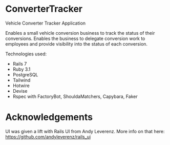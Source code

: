 # ConverterTracker
Vehicle Converter Tracker Application

Enables a small vehicle conversion business to track the status of their conversions. Enables the business to delegate conversion work to employees and provide visibility into the status of each conversion.

Technologies used:
- Rails 7
- Ruby 3.1
- PostgreSQL
- Tailwind
- Hotwire
- Devise
- Rspec with FactoryBot, ShouldaMatchers, Capybara, Faker

 # Acknowledgements
UI was given a lift with Rails UI from Andy Leverenz. More info on that here: https://github.com/andyleverenz/rails_ui